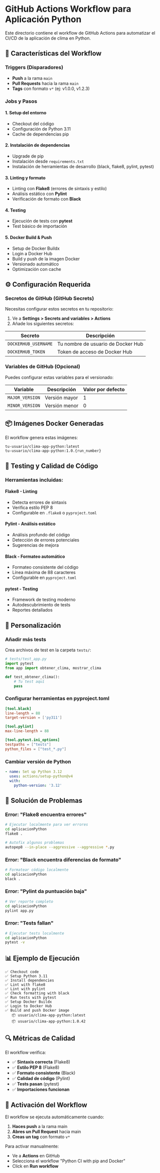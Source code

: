 # GitHub Actions Workflow para Aplicación Python

Este directorio contiene el workflow de GitHub Actions para automatizar el CI/CD de la aplicación de clima en Python.

## 🚀 Características del Workflow

### Triggers (Disparadores)
- **Push** a la rama `main`
- **Pull Requests** hacia la rama `main`
- **Tags** con formato `v*` (ej: v1.0.0, v1.2.3)

### Jobs y Pasos

#### 1. **Setup del entorno**
- Checkout del código
- Configuración de Python 3.11
- Cache de dependencias pip

#### 2. **Instalación de dependencias**
- Upgrade de pip
- Instalación desde `requirements.txt`
- Instalación de herramientas de desarrollo (black, flake8, pylint, pytest)

#### 3. **Linting y formato**
- Linting con **Flake8** (errores de sintaxis y estilo)
- Análisis estático con **Pylint**
- Verificación de formato con **Black**

#### 4. **Testing**
- Ejecución de tests con **pytest**
- Test básico de importación

#### 5. **Docker Build & Push**
- Setup de Docker Buildx
- Login a Docker Hub
- Build y push de la imagen Docker
- Versionado automático
- Optimización con cache

## ⚙️ Configuración Requerida

### Secretos de GitHub (GitHub Secrets)

Necesitas configurar estos secretos en tu repositorio:

1. Ve a **Settings > Secrets and variables > Actions**
2. Añade los siguientes secretos:

| Secreto | Descripción |
|---------|------------|
| `DOCKERHUB_USERNAME` | Tu nombre de usuario de Docker Hub |
| `DOCKERHUB_TOKEN` | Token de acceso de Docker Hub |

### Variables de GitHub (Opcional)

Puedes configurar estas variables para el versionado:

| Variable | Descripción | Valor por defecto |
|----------|------------|------------------|
| `MAJOR_VERSION` | Versión mayor | 1 |
| `MINOR_VERSION` | Versión menor | 0 |

## 📦 Imágenes Docker Generadas

El workflow genera estas imágenes:

```
tu-usuario/clima-app-python:latest
tu-usuario/clima-app-python:1.0.{run_number}
```

## 🧪 Testing y Calidad de Código

### Herramientas incluidas:

#### **Flake8** - Linting
- Detecta errores de sintaxis
- Verifica estilo PEP 8
- Configurable en `.flake8` o `pyproject.toml`

#### **Pylint** - Análisis estático
- Análisis profundo del código
- Detección de errores potenciales
- Sugerencias de mejora

#### **Black** - Formateo automático
- Formateo consistente del código
- Línea máxima de 88 caracteres
- Configurable en `pyproject.toml`

#### **pytest** - Testing
- Framework de testing moderno
- Autodescubrimiento de tests
- Reportes detallados

## 🔧 Personalización

### Añadir más tests
Crea archivos de test en la carpeta `tests/`:

```python
# tests/test_app.py
import pytest
from app import obtener_clima, mostrar_clima

def test_obtener_clima():
    # Tu test aquí
    pass
```

### Configurar herramientas en pyproject.toml
```toml
[tool.black]
line-length = 88
target-version = ['py311']

[tool.pylint]
max-line-length = 88

[tool.pytest.ini_options]
testpaths = ["tests"]
python_files = ["test_*.py"]
```

### Cambiar versión de Python
```yaml
- name: Set up Python 3.12
  uses: actions/setup-python@v4
  with:
    python-version: '3.12'
```

## 🐛 Solución de Problemas

### Error: "Flake8 encuentra errores"
```bash
# Ejecutar localmente para ver errores
cd aplicacionPython
flake8 .

# Autofix algunos problemas
autopep8 --in-place --aggressive --aggressive *.py
```

### Error: "Black encuentra diferencias de formato"
```bash
# Formatear código localmente
cd aplicacionPython
black .
```

### Error: "Pylint da puntuación baja"
```bash
# Ver reporte completo
cd aplicacionPython
pylint app.py
```

### Error: "Tests fallan"
```bash
# Ejecutar tests localmente
cd aplicacionPython
pytest -v
```

## 📊 Ejemplo de Ejecución

```
✅ Checkout code
✅ Setup Python 3.11
✅ Install dependencies
✅ Lint with flake8
✅ Lint with pylint
✅ Check formatting with black
✅ Run tests with pytest
✅ Setup Docker Buildx
✅ Login to Docker Hub
✅ Build and push Docker image
   📦 usuario/clima-app-python:latest
   📦 usuario/clima-app-python:1.0.42
```

## 🔍 Métricas de Calidad

El workflow verifica:
- ✅ **Sintaxis correcta** (Flake8)
- ✅ **Estilo PEP 8** (Flake8)
- ✅ **Formato consistente** (Black)
- ✅ **Calidad de código** (Pylint)
- ✅ **Tests pasan** (pytest)
- ✅ **Importaciones funcionan**

## 🚀 Activación del Workflow

El workflow se ejecuta automáticamente cuando:

1. **Haces push** a la rama main
2. **Abres un Pull Request** hacia main
3. **Creas un tag** con formato `v*`

Para activar manualmente:
- Ve a **Actions** en GitHub
- Selecciona el workflow "Python CI with pip and Docker"
- Click en **Run workflow**
